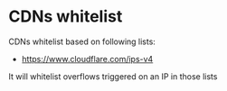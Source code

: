 # CDNs whitelist

CDNs whitelist based on following lists:
* https://www.cloudflare.com/ips-v4

It will whitelist overflows triggered on an IP in those lists